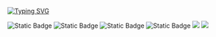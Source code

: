 [![Typing SVG](https://readme-typing-svg.herokuapp.com?font=Fira+Code&weight=800&pause=1000&color=2F76F7&width=435&lines=%E6%84%BF%E6%B0%B8%E8%BF%9C%E8%87%AA%E7%94%B1)](https://git.io/typing-svg)

<span>
  <img alt="Static Badge" src="https://img.shields.io/badge/-Kotlin-%237f52ff?logo=Kotlin&logoColor=white">  
  <img alt="Static Badge" src="https://img.shields.io/badge/-Android-%233ddc84?logo=Android&logoColor=white">
  <img alt="Static Badge" src=" https://img.shields.io/badge/-Flutter-%2345d1fd?logo=Flutter&logoColor=white">
  <img alt="Static Badge" src="https://img.shields.io/badge/Git-F05032?style=flat-square&logo=Git&logoColor=white">  
</span>


<img src="https://github-readme-stats.vercel.app/api?username=lidary-byte&show_icons=true&theme=transparent" /> 
<img src="https://github-readme-stats.vercel.app/api/top-langs/?username=lidary-byte&layout=compact&langs_count=8&text_color=000&icon_color=fff&theme=graywhite" /> 
